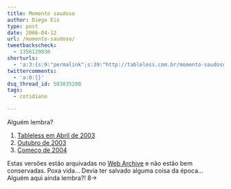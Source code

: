 ```yaml
---
title: Momento saudoso
author: Diego Eis
type: post
date: 2006-04-12
url: /momento-saudoso/
tweetbackscheck:
  - 1356129030
shorturls:
  - 'a:3:{s:9:"permalink";s:39:"http://tableless.com.br/momento-saudoso";s:7:"tinyurl";s:26:"http://tinyurl.com/4xvhmob";s:4:"isgd";s:19:"http://is.gd/oSFeRK";}'
twittercomments:
  - 'a:0:{}'
dsq_thread_id: 503035200
tags:
  - cotidiano

---
```

Alguém lembra?

  1. [Tableless em Abril de 2003][1]
  2. [Outubro de 2003][2]
  3. [Começo de 2004][3]

Estas versões estão arquivadas no [Web Archive][4] e não estão bem conservadas. Poxa vida&#8230; Devia ter salvado alguma coisa da época&#8230;  Alguém aqui ainda lembra?! 8->

 [1]: http://web.archive.org/web/20030413212614/tableless.com.br/conteudo.asp
 [2]: http://web.archive.org/web/20031003051808/tableless.com.br/conteudo.asp
 [3]: http://web.archive.org/web/20040206152113/http://tableless.com.br/
 [4]: http://web.archive.org/